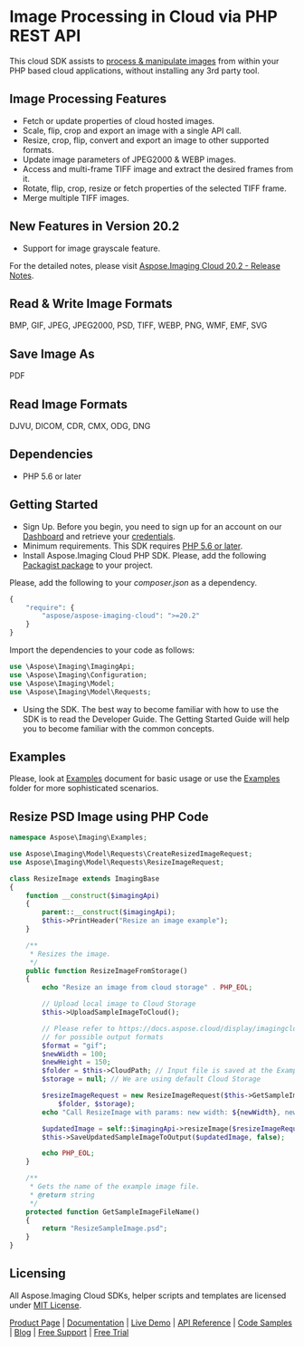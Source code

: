# Image Processing in Cloud via PHP REST API

This cloud SDK assists to [process & manipulate images](https://products.aspose.cloud/imaging/net) from within your PHP based cloud applications, without installing any 3rd party tool.

## Image Processing Features

- Fetch or update properties of cloud hosted images.
- Scale, flip, crop and export an image with a single API call.
- Resize, crop, flip, convert and export an image to other supported formats.
- Update image parameters of JPEG2000 & WEBP images.
- Access and multi-frame TIFF image and extract the desired frames from it.
- Rotate, flip, crop, resize or fetch properties of the selected TIFF frame.
- Merge multiple TIFF images.

## New Features in Version 20.2

- Support for image grayscale feature.

For the detailed notes, please visit [Aspose.Imaging Cloud 20.2 - Release Notes](https://docs.aspose.cloud/display/imagingcloud/Aspose.Imaging+Cloud+20.2+-+Release+Notes).

## Read & Write Image Formats

BMP, GIF, JPEG, JPEG2000, PSD, TIFF, WEBP, PNG, WMF, EMF, SVG

## Save Image As

PDF

## Read Image Formats

DJVU, DICOM, CDR, CMX, ODG, DNG

## Dependencies

- PHP 5.6 or later

## Getting Started

- Sign Up. Before you begin, you need to sign up for an account on our [Dashboard](https://dashboard.aspose.cloud/) and retrieve your [credentials](https://dashboard.aspose.cloud/#/apps).
- Minimum requirements. This SDK requires [PHP 5.6 or later](https://www.php.net/releases/).
- Install Aspose.Imaging Cloud PHP SDK. Please, add the following [Packagist package](https://packagist.org/packages/aspose/aspose-imaging-cloud) to your project.

Please, add the following to your *composer.json* as a dependency.

```php
{
    "require": {
        "aspose/aspose-imaging-cloud": ">=20.2"
    }
}
```

Import the dependencies to your code as follows:

```php
use \Aspose\Imaging\ImagingApi;
use \Aspose\Imaging\Configuration;
use \Aspose\Imaging\Model;
use \Aspose\Imaging\Model\Requests;
```

- Using the SDK. The best way to become familiar with how to use the SDK is to read the Developer Guide. The Getting Started Guide will help you to become familiar with the common concepts.

## Examples

Please, look at [Examples](https://github.com/aspose-imaging-cloud/aspose-imaging-cloud-php/blob/master/EXAMPLES.md) document for basic usage or use the [Examples](https://github.com/aspose-imaging-cloud/aspose-imaging-cloud-php/blob/master/Examples) folder for more sophisticated scenarios.

## Resize PSD Image using PHP Code

```php
namespace Aspose\Imaging\Examples;

use Aspose\Imaging\Model\Requests\CreateResizedImageRequest;
use Aspose\Imaging\Model\Requests\ResizeImageRequest;

class ResizeImage extends ImagingBase
{
    function __construct($imagingApi)
    {
        parent::__construct($imagingApi);
        $this->PrintHeader("Resize an image example");
    }

    /**
     * Resizes the image.
     */
    public function ResizeImageFromStorage()
    {
        echo "Resize an image from cloud storage" . PHP_EOL;

        // Upload local image to Cloud Storage
        $this->UploadSampleImageToCloud();

        // Please refer to https://docs.aspose.cloud/display/imagingcloud/Supported+File+Formats#SupportedFileFormats-Resize
        // for possible output formats
        $format = "gif";
        $newWidth = 100;
        $newHeight = 150;
        $folder = $this->CloudPath; // Input file is saved at the Examples folder in the storage
        $storage = null; // We are using default Cloud Storage

        $resizeImageRequest = new ResizeImageRequest($this->GetSampleImageFileName(), $newWidth, $newHeight, $format,
            $folder, $storage);
        echo "Call ResizeImage with params: new width: ${newWidth}, new height: ${newHeight}, $format: ${format}" . PHP_EOL;

        $updatedImage = self::$imagingApi->resizeImage($resizeImageRequest);
        $this->SaveUpdatedSampleImageToOutput($updatedImage, false);

        echo PHP_EOL;
    }

    /**
     * Gets the name of the example image file.
     * @return string
     */
    protected function GetSampleImageFileName()
    {
        return "ResizeSampleImage.psd";
    }
}
```

## Licensing

All Aspose.Imaging Cloud SDKs, helper scripts and templates are licensed under [MIT License](https://github.com/aspose-imaging-cloud/aspose-imaging-cloud-php/blob/HEAD/LICENSE).

[Product Page](https://products.aspose.cloud/imaging/net) | [Documentation](https://docs.aspose.cloud/display/imagingcloud/Home) | [Live Demo](https://products.aspose.app/imaging/family) | [API Reference](https://apireference.aspose.cloud/imaging/) | [Code Samples](https://github.com/aspose-imaging-cloud/aspose-imaging-cloud-dotnet) | [Blog](https://blog.aspose.cloud/category/imaging/) | [Free Support](https://forum.aspose.cloud/c/imaging) | [Free Trial](https://dashboard.aspose.cloud/#/apps)

